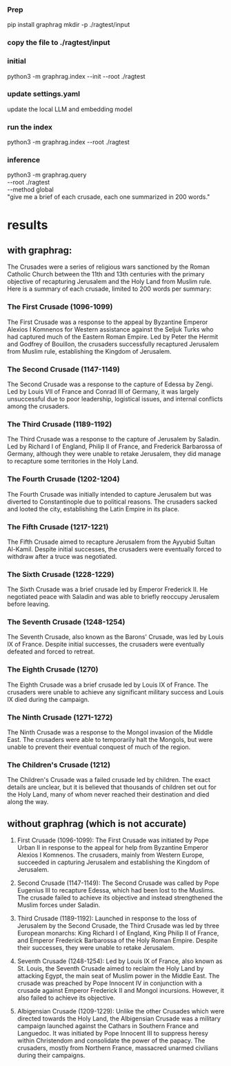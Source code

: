 ### Prep
pip install graphrag
mkdir -p ./ragtest/input


### copy the file to ./ragtest/input


### initial

python3 -m graphrag.index --init --root ./ragtest

### update settings.yaml
update the local LLM and embedding model

### run the index
python3 -m graphrag.index --root ./ragtest


### inference

python3 -m graphrag.query \
--root ./ragtest \
--method global \
"give me a brief of each crusade, each one summarized in 200 words."





# results

## with graphrag: 
The Crusades were a series of religious wars sanctioned by the Roman Catholic Church between the 11th and 13th centuries with the primary objective of recapturing Jerusalem and the Holy Land from Muslim rule. Here is a summary of each crusade, limited to 200 words per summary:

### The First Crusade (1096-1099)
The First Crusade was a response to the appeal by Byzantine Emperor Alexios I Komnenos for Western assistance against the Seljuk Turks who had captured much of the Eastern Roman Empire. Led by Peter the Hermit and Godfrey of Bouillon, the crusaders successfully recaptured Jerusalem from Muslim rule, establishing the Kingdom of Jerusalem.

### The Second Crusade (1147-1149)
The Second Crusade was a response to the capture of Edessa by Zengi. Led by Louis VII of France and Conrad III of Germany, it was largely unsuccessful due to poor leadership, logistical issues, and internal conflicts among the crusaders.

### The Third Crusade (1189-1192)
The Third Crusade was a response to the capture of Jerusalem by Saladin. Led by Richard I of England, Philip II of France, and Frederick Barbarossa of Germany, although they were unable to retake Jerusalem, they did manage to recapture some territories in the Holy Land.

### The Fourth Crusade (1202-1204)
The Fourth Crusade was initially intended to capture Jerusalem but was diverted to Constantinople due to political reasons. The crusaders sacked and looted the city, establishing the Latin Empire in its place.

### The Fifth Crusade (1217-1221)
The Fifth Crusade aimed to recapture Jerusalem from the Ayyubid Sultan Al-Kamil. Despite initial successes, the crusaders were eventually forced to withdraw after a truce was negotiated.

### The Sixth Crusade (1228-1229)
The Sixth Crusade was a brief crusade led by Emperor Frederick II. He negotiated peace with Saladin and was able to briefly reoccupy Jerusalem before leaving.

### The Seventh Crusade (1248-1254)
The Seventh Crusade, also known as the Barons' Crusade, was led by Louis IX of France. Despite initial successes, the crusaders were eventually defeated and forced to retreat.

### The Eighth Crusade (1270)
The Eighth Crusade was a brief crusade led by Louis IX of France. The crusaders were unable to achieve any significant military success and Louis IX died during the campaign.

### The Ninth Crusade (1271-1272)
The Ninth Crusade was a response to the Mongol invasion of the Middle East. The crusaders were able to temporarily halt the Mongols, but were unable to prevent their eventual conquest of much of the region.

### The Children's Crusade (1212)
The Children's Crusade was a failed crusade led by children. The exact details are unclear, but it is believed that thousands of children set out for the Holy Land, many of whom never reached their destination and died along the way.

## without graphrag (which is not accurate)

1. First Crusade (1096-1099): The First Crusade was initiated by Pope Urban II in response to the appeal for help from Byzantine Emperor Alexios I Komnenos. The crusaders, mainly from Western Europe, succeeded in capturing Jerusalem and establishing the Kingdom of Jerusalem.

2. Second Crusade (1147-1149): The Second Crusade was called by Pope Eugenius III to recapture Edessa, which had been lost to the Muslims. The crusade failed to achieve its objective and instead strengthened the Muslim forces under Saladin.

3. Third Crusade (1189-1192): Launched in response to the loss of Jerusalem by the Second Crusade, the Third Crusade was led by three European monarchs: King Richard I of England, King Philip II of France, and Emperor Frederick Barbarossa of the Holy Roman Empire. Despite their successes, they were unable to retake Jerusalem.

4. Seventh Crusade (1248-1254): Led by Louis IX of France, also known as St. Louis, the Seventh Crusade aimed to reclaim the Holy Land by attacking Egypt, the main seat of Muslim power in the Middle East. The crusade was preached by Pope Innocent IV in conjunction with a crusade against Emperor Frederick II and Mongol incursions. However, it also failed to achieve its objective.

5. Albigensian Crusade (1209-1229): Unlike the other Crusades which were directed towards the Holy Land, the Albigensian Crusade was a military campaign launched against the Cathars in Southern France and Languedoc. It was initiated by Pope Innocent III to suppress heresy within Christendom and consolidate the power of the papacy. The crusaders, mostly from Northern France, massacred unarmed civilians during their campaigns.
